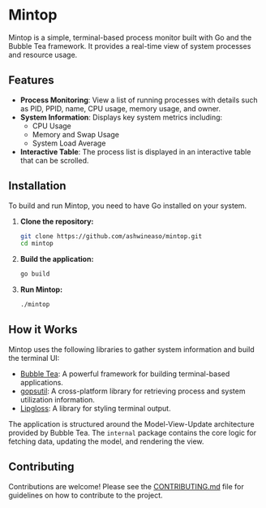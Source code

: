 # Mintop

Mintop is a simple, terminal-based process monitor built with Go and the Bubble Tea framework. It provides a real-time view of system processes and resource usage.

## Features

- **Process Monitoring**: View a list of running processes with details such as PID, PPID, name, CPU usage, memory usage, and owner.
- **System Information**: Displays key system metrics including:
    - CPU Usage
    - Memory and Swap Usage
    - System Load Average
- **Interactive Table**: The process list is displayed in an interactive table that can be scrolled.

## Installation

To build and run Mintop, you need to have Go installed on your system.

1. **Clone the repository:**
   ```bash
   git clone https://github.com/ashwineaso/mintop.git
   cd mintop
   ```

2. **Build the application:**
   ```bash
   go build
   ```

3. **Run Mintop:**
   ```bash
   ./mintop
   ```

## How it Works

Mintop uses the following libraries to gather system information and build the terminal UI:

- [Bubble Tea](https://github.com/charmbracelet/bubbletea): A powerful framework for building terminal-based applications.
- [gopsutil](https://github.com/shirou/gopsutil): A cross-platform library for retrieving process and system utilization information.
- [Lipgloss](https://github.com/charmbracelet/lipgloss): A library for styling terminal output.

The application is structured around the Model-View-Update architecture provided by Bubble Tea. The `internal` package contains the core logic for fetching data, updating the model, and rendering the view.

## Contributing

Contributions are welcome! Please see the [CONTRIBUTING.md](CONTRIBUTING.md) file for guidelines on how to contribute to the project.
